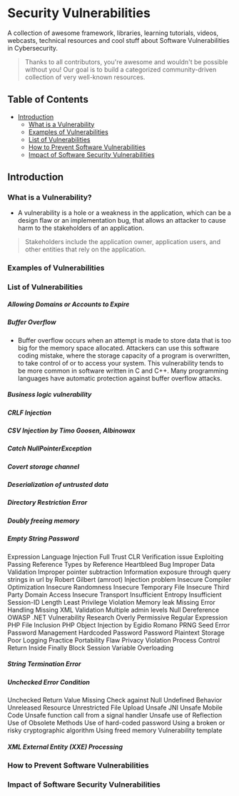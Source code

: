 #  Security Vulnerabilities

A collection of awesome framework, libraries, learning tutorials, videos, webcasts, technical resources and cool stuff about Software Vulnerabilities in Cybersecurity.
> Thanks to all contributors, you're awesome and wouldn't be possible without you! Our goal is to build a categorized community-driven collection of very well-known resources.

## Table of Contents
- [Introduction](#)
  - [What is a Vulnerability](#)
  - [Examples of Vulnerabilities](#)
  - [List of Vulnerabilities](#)
  - [How to Prevent Software Vulnerabilities](#)
  - [Impact of Software Security Vulnerabilities](#)


## Introduction

### What is a Vulnerability?
- A vulnerability is a hole or a weakness in the application, which can be a design flaw or an implementation bug, that allows an attacker to cause harm to the stakeholders of an application. 
> Stakeholders include the application owner, application users, and other entities that rely on the application.

### Examples of Vulnerabilities

### List of Vulnerabilities

##### Allowing Domains or Accounts to Expire

##### Buffer Overflow
- Buffer overflow occurs when an attempt is made to store data that is too big for the memory space allocated. Attackers can use this software coding mistake, where the storage capacity of a program is overwritten, to take control of or to access your system. This vulnerability tends to be more common in software written in C and C++. Many programming languages have automatic protection against buffer overflow attacks.

##### Business logic vulnerability
##### CRLF Injection
##### CSV Injection by Timo Goosen, Albinowax
##### Catch NullPointerException
##### Covert storage channel
##### Deserialization of untrusted data
##### Directory Restriction Error
##### Doubly freeing memory
##### Empty String Password
Expression Language Injection
Full Trust CLR Verification issue Exploiting Passing Reference Types by Reference
Heartbleed Bug
Improper Data Validation
Improper pointer subtraction
Information exposure through query strings in url by Robert Gilbert (amroot)
Injection problem
Insecure Compiler Optimization
Insecure Randomness
Insecure Temporary File
Insecure Third Party Domain Access
Insecure Transport
Insufficient Entropy
Insufficient Session-ID Length
Least Privilege Violation
Memory leak
Missing Error Handling
Missing XML Validation
Multiple admin levels
Null Dereference
OWASP .NET Vulnerability Research
Overly Permissive Regular Expression
PHP File Inclusion
PHP Object Injection by Egidio Romano
PRNG Seed Error
Password Management Hardcoded Password
Password Plaintext Storage
Poor Logging Practice
Portability Flaw
Privacy Violation
Process Control
Return Inside Finally Block
Session Variable Overloading
##### String Termination Error
##### Unchecked Error Condition
Unchecked Return Value Missing Check against Null
Undefined Behavior
Unreleased Resource
Unrestricted File Upload
Unsafe JNI
Unsafe Mobile Code
Unsafe function call from a signal handler
Unsafe use of Reflection
Use of Obsolete Methods
Use of hard-coded password
Using a broken or risky cryptographic algorithm
Using freed memory
Vulnerability template
##### XML External Entity (XXE) Processing

### How to Prevent Software Vulnerabilities

### Impact of Software Security Vulnerabilities
